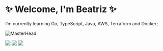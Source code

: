 
# ✨ Welcome, I'm Beatriz ✨
I’m currently learning Go, TypeScript, Java, AWS, Terraform and Docker;

![MasterHead](https://i0.wp.com/user-images.githubusercontent.com/74038190/225813708-98b745f2-7d22-48cf-9150-083f1b00d6c9.gif?ssl=1)

<div>
    <a href="https://www.linkedin.com/in/beatrizandradeb" target="_blank"><img src="https://img.shields.io/badge/-LinkedIn-%230077B5?style=for-the-badge&logo=linkedin&logoColor=white" target="_blank"></a> 
    <a href = "mailto:b.dandrade@hotmail.com"><img src="https://img.shields.io/badge/-Gmail-%23333?style=for-the-badge&logo=gmail&logoColor=white" target="_blank"></a>
    <a href="https://instagram.com/beta.rix" target="_blank"><img src="https://img.shields.io/badge/-Instagram-%23E4405F?style=for-the-badge&logo=instagram&logoColor=white" target="_blank"></a>
</div>



